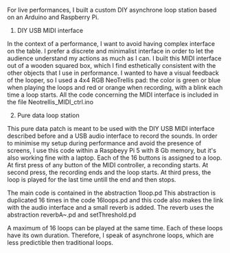 For live performances, I built a custom DIY asynchrone loop station based on an Arduino and Raspberry Pi.

1. DIY USB MIDI interface

In the context of a performance, I want to avoid having complex interface on the table. I prefer a discrete and minimalist interface in order to let the audience understand my actions as much as I can.
I built this MIDI interface out of a wooden squared box, which I find esthetically consistent with the other objects that I use in performance.
I wanted to have a visual feedback of the looper, so I used a 4x4 RGB NeoTrellis pad: the color is green or blue when playing the loops and red or orange when recording, with a blink each time a loop starts.
All the code concerning the MIDI interface is included in the file Neotrellis_MIDI_ctrl.ino

2. Pure data loop station

This pure data patch is meant to be used with the DIY USB MIDI interface described before and a USB audio interface to record the sounds.
In order to minimise my setup during performance and avoid the presence of screens, I use this code within a Raspbeyy Pi 5 with 8 Gb memory, but it's also working fine with a laptop.
Each of the 16 buttons is assigned to a loop.
At first press of any button of the MIDI controller, a reconding starts.
At second press, the recording ends and the loop starts.
At third press, the loop is played for the last time untill the end and then stops.

The main code is contained in the abstraction 1loop.pd
This abstraction is duplicated 16 times in the code 16loops.pd and this code also makes the link with the audio interface and a small reverb is added.
The reverb uses the abstraction reverbA~.pd and setThreshold.pd

A maximum of 16 loops can be played at the same time. Each of these loops have its own duration. Therefore, I speak of asynchrone loops, which are less predictible then traditional loops.
